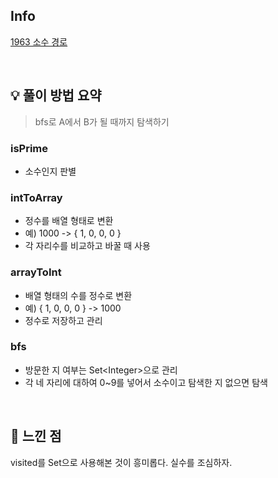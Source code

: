 ## Info

[1963 소수 경로](https://www.acmicpc.net/problem/1963)

<br>

## 💡 풀이 방법 요약

> bfs로 A에서 B가 될 때까지 탐색하기

### isPrime
* 소수인지 판별

### intToArray
* 정수를 배열 형태로 변환
* 예) 1000 -> { 1, 0, 0, 0 }
* 각 자리수를 비교하고 바꿀 때 사용

### arrayToInt
* 배열 형태의 수를 정수로 변환
* 예) { 1, 0, 0, 0 } -> 1000
* 정수로 저장하고 관리

### bfs
* 방문한 지 여부는 Set\<Integer\>으로 관리
* 각 네 자리에 대하여 0~9를 넣어서 소수이고 탐색한 지 없으면 탐색

<br>

## 🙂 느낀 점
visited를 Set으로 사용해본 것이 흥미롭다. 실수를 조심하자.